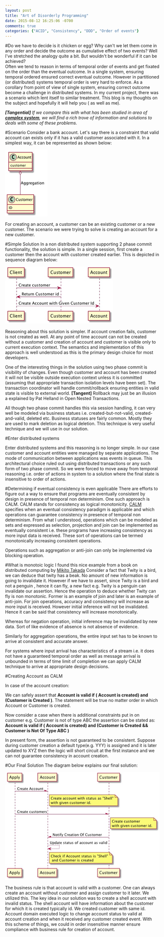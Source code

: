 ```yaml
---
layout: post
title: "Art of Disorderly Programming"
date: 2015-08-12 16:25:06 -0700
comments: true
categories: {"ACID", "Consistency", "DDD", "Order of events"}
---
```

#Do we have to decide is it chicken or egg?
Why can't we let them come in any order and decide the outcome as cumulative effect of two events? Well I've stretched the analogy quite a bit. But wouldn't be wonderful if it can be achieved?  
Often we tend to reason in terms of temporal order of events and get fixated on the order than the eventual outcome. In a single system, ensuring temporal ordered ensured correct eventual outcome. However in partitioned (or distributed) systems temporal order is very hard to enforce. As a corollary from point of view of single system, ensuring correct outcome become a challenge in distributed systems. In my current project, there was a scenario which lent itself to similar treatment. This blog is my thoughts on the subject and hopefully it will help you ( as well as me).

*__[Tangential]__ If we compare this with what has been studied in area of __[complex system][cs]__, we will find a rich trove of information and solutions to deals with some of these problems.*

#Scenario
Consider a bank account. Let's say there is a constraint that valid account can  exists only if it has a valid customer associated with it. In a simplest way, it can be represented as shown below:

![Alt text](/images/account-class-diagram.jpg)

For creating an account, a customer can be an existing customer or a new customer. The scenario we were trying to solve is creating an account for a new customer.


#Simple Solution
In a non distributed system supporting 2 phase commit functionality, the solution is simple. In a single session, first create a customer then the account with customer created earlier. This is depicted in sequence diagram below:

![Alt text](/images/create-account-seq.jpg)

Reasoning about this solution is simpler. If account creation fails, customer is not created as well. At any point of time account can not be created without a customer and creation of account and customer is visible only to current execution context. The semantics and implementation of this approach is well understood as this is the primary design choice for most developers.

One of the interesting things in the solution using two phase commit is visibility of changes. Even though customer and account has been created it will not be visible outside execution context unless it is committed (assuming that appropriate transaction isolation levels have been set). The transaction coordinator will handle commit/rollback ensuring entities in valid state is visible to external world. __[Tangent]__ Rollback may just be an illusion a explained by Pat Helland in Open Nested Transactions.


 All though two phase commit handles this via session handling, it can very well be modeled via business statues i.e. created-but-not-valid, created-and-valid, deleted etc. Business statuses are fairly common. Mostly they are used to mark deletion as logical deletion. This technique is very useful technique and we will use in our solution. 

#Enter distributed systems

Enter distributed systems and this reasoning is no longer simple. In our case customer and account entities were managed by separate applications. The mode of communication between applications was events in queue. This architectural choice ruled out using distributed transactions or any such form of two phase commit. So we were forced to move away from temporal reasoning i.e. order of actions in system to a solution where the final state is insensitive to order of actions.


#Determining if eventual consistency is even applicable
There are efforts to figure out a way to ensure that programs are eventually consistent by design in presence of temporal non determinism. One such approach is CALM. CALM stands for consistency as logical monotonicity. [CALM][calm] specifies when an eventual consistency paradigm is applicable and which operations can guarantee consistency in presence of temporal non determinism. From what I understood, operations which can be modeled as sets and expressed as selection, projection and join can be implemented as eventually consistent i.e. these programs have increasing consistency as more input data is received. These sort of operations can be termed monotonically increasing consistent operations. 

Operations such as aggregation or anti-join can only be implemented via blocking operation. 

#What is monotoic logic
I found this nice example from a book on distributed computing by [Mikito Takada][dist]
Consider a fact that Twity is a bird, we can deduce that twity has a beak. No amount of new information is going to invalidate it. However if we have to assert, since Twity is a bird and not a penguin , hence it can fly, a new fact e.g. Twity is a penguin can invalidate our assertion. Hence the operation to deduce whether Twity can fly is non monotonic. Former is an example of join and later is an example of anti-join. For join operations, accuracy and consistency will increase as more input is received. However initial inference will not be invalidated. Hence it can be said that consistency will increase monotonically. 

Whereas for negation operation, initial inference may be invalidated by new data. Sort of like evidence of absence is not absence of evidence. 

Similarly for aggregation operations, the entire input set has to be known to arrive at consistent and accurate answer.


For systems where input arrival has characteristics of a stream i.e. it does not have a guaranteed temporal order as well as message arrival is unbounded in terms of time limit of completion we can apply CALM technique to arrive at appropriate design decisions. 


#Creating Account as CALM

In case of the account creation:

We can safely assert that
__Account is valid if ( Account is created) and (Customer is Created )__. The statement will be true no matter order in which Account or Customer is created. 

Now consider a case when there is additional constraints put in on customer e.g. Customer is not of type ABC the assertion can be stated as:
__Account is valid if ( Account is created) and (Customer is Created && Customer is Not Of Type ABC )__

In present form, the assertion is not guaranteed to be consistent. Suppose during customer creation a default type(e.g. YYY) is assigned and it is later updated to XYZ then the logic will short circuit at the first instance and we can not guarantee consistency in account creation. 


#Our Final Solution
The diagram below explains our final solution:


![Alt text](/images/Account-Creation-Calm-seq.jpg)

The business rule is that account is valid with a customer.  One can always create an account without customer and assign customer to it later. We utilized this. The key idea in our solution was to create a shell account with invalid status. The shell account will have information about the customer for which it is created typically id. We created customer with same id. Account domain executed logic to change account status to valid at account creation and when it received any customer created event. With this scheme of things, we could in order insensitive manner ensure compliance with business rule for creation of account.







[cs]:http://www.eolss.net/sample-chapters/c15/E1-29-01-00.pdf
[calm]:http://db.cs.berkeley.edu/jmh/calm-cidr-short.pdf
[ec-bailis]:https://queue.acm.org/detail.cfm?id=2462076
[dist]:http://book.mixu.net/distsys/index.html
